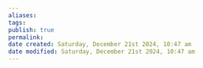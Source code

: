 ```yaml
---
aliases: 
tags: 
publish: true
permalink:
date created: Saturday, December 21st 2024, 10:47 am
date modified: Saturday, December 21st 2024, 10:47 am
---
```

